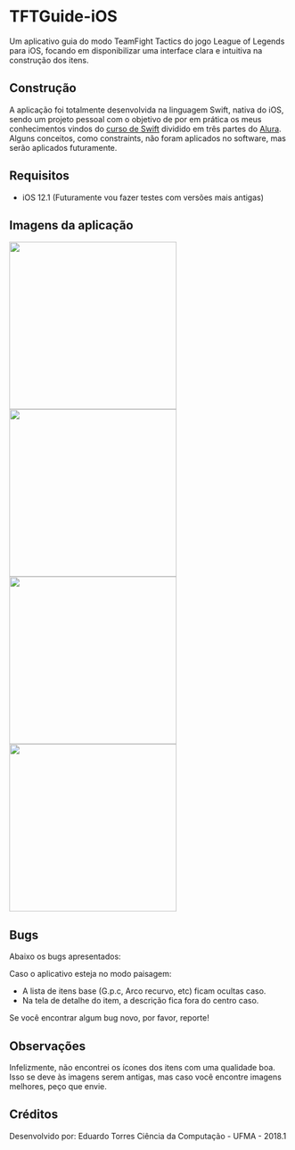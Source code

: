 # TFTGuide-iOS
Um aplicativo guia do modo TeamFight Tactics do jogo League of Legends para iOS, focando em disponibilizar uma interface clara e intuitiva na construção dos itens.

## Construção
A aplicação foi totalmente desenvolvida na linguagem Swift, nativa do iOS, sendo um projeto pessoal com o objetivo de por em prática os meus conhecimentos vindos do [curso de Swift](https://www.alura.com.br/formacao-ios) dividido em três partes do [Alura](https://www.alura.com.br). Alguns conceitos, como constraints, não foram aplicados no software, mas serão aplicados futuramente.

## Requisitos

 - iOS 12.1 (Futuramente vou fazer testes com versões mais antigas)

## Imagens da aplicação

<img src="https://i.imgur.com/y7n5jIR.png" width="300"/>
<img src="https://i.imgur.com/cMFVUIo.png" width="300"/>  
<img src="https://i.imgur.com/75oLlRu.png" width="300"/>
<img src="https://i.imgur.com/R8LN5cH.png" width="300"/>

## Bugs
Abaixo os bugs apresentados:

Caso o aplicativo esteja no modo paisagem:
 - A lista de itens base (G.p.c, Arco recurvo, etc) ficam ocultas caso.
 - Na tela de detalhe do item, a descrição fica fora do centro caso.

Se você encontrar algum bug novo, por favor, reporte!

## Observações

Infelizmente, não encontrei os ícones dos itens com uma qualidade boa. Isso se deve às imagens serem antigas, mas caso você encontre imagens melhores, peço que envie.

## Créditos
Desenvolvido por:
	Eduardo Torres
	Ciência da Computação - UFMA - 2018.1

